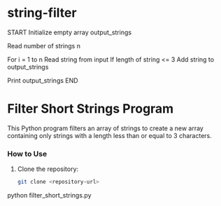 # string-filter
START
  Initialize empty array output_strings
  
  Read number of strings n
  
  For i = 1 to n
    Read string from input
    If length of string <= 3
      Add string to output_strings
  
  Print output_strings
END
# Filter Short Strings Program

This Python program filters an array of strings to create a new array containing only strings with a length less than or equal to 3 characters.

### How to Use

1. Clone the repository:
   ```bash
   git clone <repository-url>
python filter_short_strings.py
